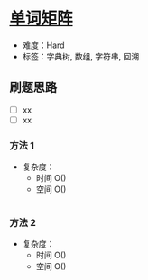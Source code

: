 # [单词矩阵](https://leetcode-cn.com/problems/word-rectangle-lcci/)

- 难度：Hard
- 标签：字典树, 数组, 字符串, 回溯

## 刷题思路

- [ ] xx
- [ ] xx

### 方法 1

- 复杂度：
    - 时间 O()
    - 空间 O()

``` js

```

### 方法 2

- 复杂度：
    - 时间 O()
    - 空间 O()

``` js

```
